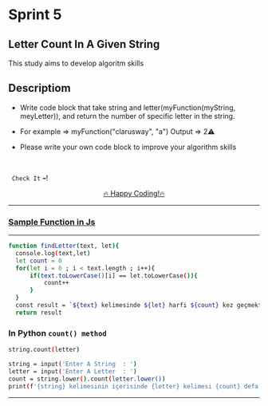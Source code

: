# Sprint 5



  ## Letter Count In A Given String
  This study aims to develop algoritm skills


  ## Descriptiom
  - Write code block that take string and letter(myFunction(myString, meyLetter)), and return the number of specific letter in the string.
  
  - For example => myFunction("clarusway", "a") Output => 2⚠  
  - Please write your own code block to improve your algorithm skills 
  <br> 

   ``` Check It```   ```➡```!  <a href='https://code-code-team.github.io/SPRINT5--LETTER-IN-STRING/'> 
  
  <center>🔥 Happy Coding!🔥 </center>

  ---
  ### Sample Function in Js
  ---
  
  ```bash
  function findLetter(text, let){
    console.log(text,let)
    let count = 0
    for(let i = 0 ; i < text.length ; i++){
        if(text.toLowerCase()[i] == let.toLowerCase()){
            count++
        } 
    }
    const result = `${text} kelimesinde ${let} harfi ${count} kez geçmektedir.`
    return result

  ```

  ### In Python ```count() method ```

  ```bash
  string.count(letter)
   ```
  ```bash
  string = input('Enter A String  : ')
letter = input('Enter A Letter  : ')
count = string.lower().count(letter.lower())
print(f'{string} kelimesinin içerisinde {letter} kelimesi {count} defa geçmektedir')

  ```
  
  ---
